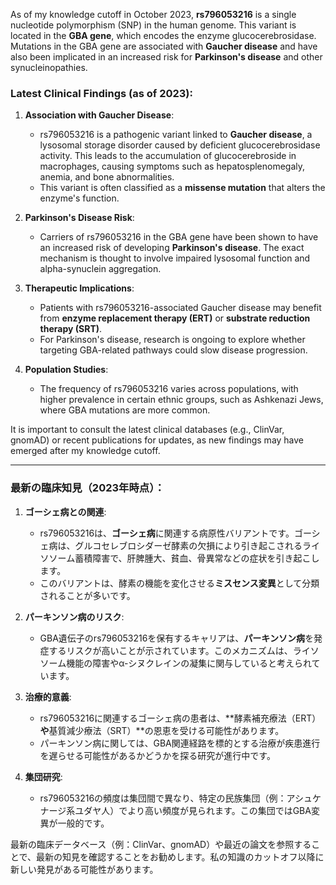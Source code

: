 As of my knowledge cutoff in October 2023, **rs796053216** is a single nucleotide polymorphism (SNP) in the human genome. This variant is located in the **GBA gene**, which encodes the enzyme glucocerebrosidase. Mutations in the GBA gene are associated with **Gaucher disease** and have also been implicated in an increased risk for **Parkinson's disease** and other synucleinopathies.

### Latest Clinical Findings (as of 2023):
1. **Association with Gaucher Disease**:
   - rs796053216 is a pathogenic variant linked to **Gaucher disease**, a lysosomal storage disorder caused by deficient glucocerebrosidase activity. This leads to the accumulation of glucocerebroside in macrophages, causing symptoms such as hepatosplenomegaly, anemia, and bone abnormalities.
   - This variant is often classified as a **missense mutation** that alters the enzyme's function.

2. **Parkinson's Disease Risk**:
   - Carriers of rs796053216 in the GBA gene have been shown to have an increased risk of developing **Parkinson's disease**. The exact mechanism is thought to involve impaired lysosomal function and alpha-synuclein aggregation.

3. **Therapeutic Implications**:
   - Patients with rs796053216-associated Gaucher disease may benefit from **enzyme replacement therapy (ERT)** or **substrate reduction therapy (SRT)**.
   - For Parkinson's disease, research is ongoing to explore whether targeting GBA-related pathways could slow disease progression.

4. **Population Studies**:
   - The frequency of rs796053216 varies across populations, with higher prevalence in certain ethnic groups, such as Ashkenazi Jews, where GBA mutations are more common.

It is important to consult the latest clinical databases (e.g., ClinVar, gnomAD) or recent publications for updates, as new findings may have emerged after my knowledge cutoff.

---

### 最新の臨床知見（2023年時点）：
1. **ゴーシェ病との関連**:
   - rs796053216は、**ゴーシェ病**に関連する病原性バリアントです。ゴーシェ病は、グルコセレブロシダーゼ酵素の欠損により引き起こされるライソソーム蓄積障害で、肝脾腫大、貧血、骨異常などの症状を引き起こします。
   - このバリアントは、酵素の機能を変化させる**ミスセンス変異**として分類されることが多いです。

2. **パーキンソン病のリスク**:
   - GBA遺伝子のrs796053216を保有するキャリアは、**パーキンソン病**を発症するリスクが高いことが示されています。このメカニズムは、ライソソーム機能の障害やα-シヌクレインの凝集に関与していると考えられています。

3. **治療的意義**:
   - rs796053216に関連するゴーシェ病の患者は、**酵素補充療法（ERT）**や**基質減少療法（SRT）**の恩恵を受ける可能性があります。
   - パーキンソン病に関しては、GBA関連経路を標的とする治療が疾患進行を遅らせる可能性があるかどうかを探る研究が進行中です。

4. **集団研究**:
   - rs796053216の頻度は集団間で異なり、特定の民族集団（例：アシュケナージ系ユダヤ人）でより高い頻度が見られます。この集団ではGBA変異が一般的です。

最新の臨床データベース（例：ClinVar、gnomAD）や最近の論文を参照することで、最新の知見を確認することをお勧めします。私の知識のカットオフ以降に新しい発見がある可能性があります。